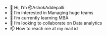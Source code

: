 - 👋 Hi, I’m @AshokAddepalli
- 👀 I’m interested in Managing huge teams
- 🌱 I’m currently learning MBA
- 💞️ I’m looking to collaborate on Data analytics
- 📫 How to reach me at my mail id

<!---
AshokAddepalli/AshokAddepalli is a ✨ special ✨ repository because its `README.md` (this file) appears on your GitHub profile.
You can click the Preview link to take a look at your changes.
--->
